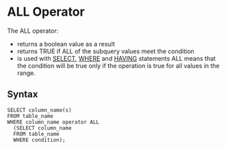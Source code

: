 # ALL Operator

The ALL operator:

- returns a boolean value as a result
- returns TRUE if ALL of the subquery values meet the condition
- is used with [SELECT](Select.md), [WHERE](Where.md) and [HAVING](Having.md) statements
ALL means that the condition will be true only if the operation is true for all values in the range.

## Syntax

```
SELECT column_name(s)
FROM table_name
WHERE column_name operator ALL
  (SELECT column_name
  FROM table_name
  WHERE condition);
```
